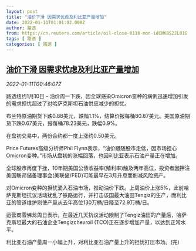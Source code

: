 ```yaml
---
layout: post
title: "油价下滑 因需求忧虑及利比亚产量增加"
date: 2022-01-11T01:01:02.000Z
author: 路透
from: https://cn.reuters.com/article/oil-close-0110-mon-idCNKBS2JL01G
tags: [ 路透 ]
categories: [ 路透 ]
---
```

<!--1641862862000-->
[油价下滑 因需求忧虑及利比亚产量增加](https://cn.reuters.com/article/oil-close-0110-mon-idCNKBS2JL01G)
------

<div>
<div><i>2022-01-11T00:46:07Z</i></div><p>路透纽约1月10日 - 油价周一下跌，因全球感染Omicron变种的病例迅速增加引发的需求担忧超过了对哈萨克斯坦石油供应减少的担忧。</p><p>布兰特原油期货下跌0.88美元，跌幅1.1%，结算价报每桶80.87美元。美国原油期货下跌0.67美元，报每桶78.23美元，跌幅0.9%。</p><p>在盘初交易中，两份合约都一度上涨约0.50美元。</p><p>Price Futures高级分析师Phil Flynn表示，“油价跟随股市走低，因市场担心Omicron变种。”市场从盘初的涨幅回落，也因利比亚表示石油产量正在增加。</p><p>全球股市再度下挫，10年期美国公债收益率(殖利率)触及两年高位，投资者因押注美国联邦储备理事会(美联储/FED)可能最早在3月升息而削减风险资产。</p><p>对Omicron变种的担忧涌入石油市场，推动油价下跌。上周油价上涨5%，此前哈萨克斯坦抗议活动扰乱了铁路运行，并打击该国最大油田Tengiz的生产，而利比亚的管道维护则使产量从去年高位130万桶/日降至72.9万桶/日。</p><p>运营商雪佛龙周日表示，在最近几天抗议活动限制了Tengiz油田的产量后，哈萨克斯坦最大的石油企业Tengizchevroil (TCO)正在逐步增加产量，以达到正常水平。</p><p>利比亚石油产量周一小幅上升，对利比亚石油产量上升的担忧打压市场。(完)</p>
</div>
